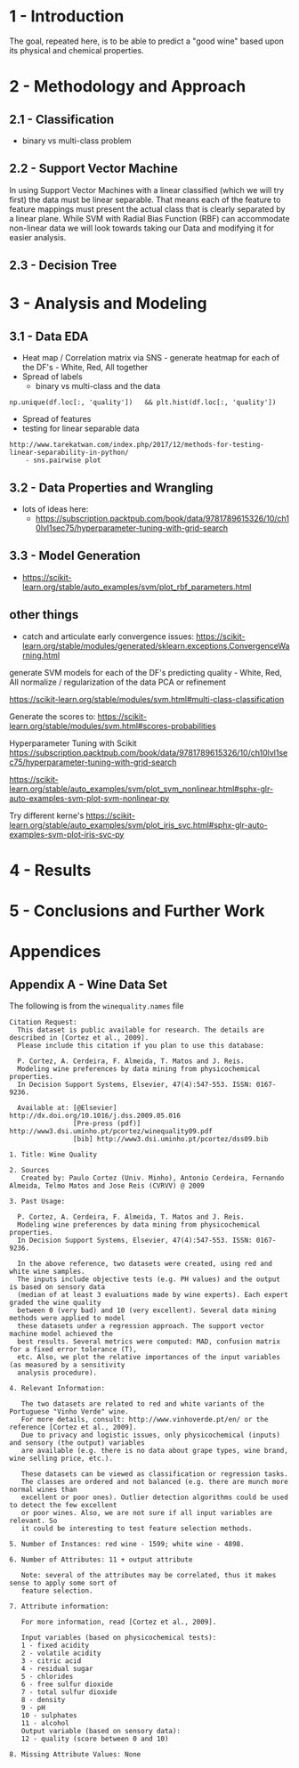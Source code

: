 # 1 - Introduction
The goal, repeated here, is to be able to predict a "good wine" based upon its physical and chemical properties.

# 2 - Methodology and Approach
## 2.1 - Classification
- binary vs multi-class problem

## 2.2 - Support Vector Machine
In using Support Vector Machines with a linear classified (which we will try first) the data must be linear separable. That means each of the feature to feature mappings must present the actual class that is clearly separated by a linear plane. While SVM with Radial Bias Function (RBF) can accommodate non-linear data we will look towards taking our Data and modifying it for easier analysis.

## 2.3 - Decision Tree
# 3 - Analysis and Modeling
## 3.1 - Data EDA
- Heat map / Correlation matrix via SNS - generate heatmap for each of the DF's - White, Red, All together
- Spread of labels
    - binary vs multi-class and the data
```    
np.unique(df.loc[:, 'quality'])   && plt.hist(df.loc[:, 'quality'])
```
- Spread of features
- testing for linear separable data
```
http://www.tarekatwan.com/index.php/2017/12/methods-for-testing-linear-separability-in-python/
    - sns.pairwise plot
```    
## 3.2 - Data Properties and Wrangling
- lots of ideas here:
  - https://subscription.packtpub.com/book/data/9781789615326/10/ch10lvl1sec75/hyperparameter-tuning-with-grid-search

## 3.3 - Model Generation
- https://scikit-learn.org/stable/auto_examples/svm/plot_rbf_parameters.html


## other things
- catch and articulate early convergence issues: https://scikit-learn.org/stable/modules/generated/sklearn.exceptions.ConvergenceWarning.html


generate SVM models for each of the DF's predicting quality - White, Red, All
normalize / regularization of the data
PCA or refinement

https://scikit-learn.org/stable/modules/svm.html#multi-class-classification

Generate the scores to: https://scikit-learn.org/stable/modules/svm.html#scores-probabilities

Hyperparameter Tuning with Scikit https://subscription.packtpub.com/book/data/9781789615326/10/ch10lvl1sec75/hyperparameter-tuning-with-grid-search

https://scikit-learn.org/stable/auto_examples/svm/plot_svm_nonlinear.html#sphx-glr-auto-examples-svm-plot-svm-nonlinear-py

Try different kerne's
https://scikit-learn.org/stable/auto_examples/svm/plot_iris_svc.html#sphx-glr-auto-examples-svm-plot-iris-svc-py

# 4 - Results

# 5 - Conclusions and Further Work



# Appendices

## Appendix A - Wine Data Set
The following is from the `winequality.names` file 

```
Citation Request:
  This dataset is public available for research. The details are described in [Cortez et al., 2009]. 
  Please include this citation if you plan to use this database:

  P. Cortez, A. Cerdeira, F. Almeida, T. Matos and J. Reis. 
  Modeling wine preferences by data mining from physicochemical properties.
  In Decision Support Systems, Elsevier, 47(4):547-553. ISSN: 0167-9236.

  Available at: [@Elsevier] http://dx.doi.org/10.1016/j.dss.2009.05.016
                [Pre-press (pdf)] http://www3.dsi.uminho.pt/pcortez/winequality09.pdf
                [bib] http://www3.dsi.uminho.pt/pcortez/dss09.bib

1. Title: Wine Quality 

2. Sources
   Created by: Paulo Cortez (Univ. Minho), Antonio Cerdeira, Fernando Almeida, Telmo Matos and Jose Reis (CVRVV) @ 2009
   
3. Past Usage:

  P. Cortez, A. Cerdeira, F. Almeida, T. Matos and J. Reis. 
  Modeling wine preferences by data mining from physicochemical properties.
  In Decision Support Systems, Elsevier, 47(4):547-553. ISSN: 0167-9236.

  In the above reference, two datasets were created, using red and white wine samples.
  The inputs include objective tests (e.g. PH values) and the output is based on sensory data
  (median of at least 3 evaluations made by wine experts). Each expert graded the wine quality 
  between 0 (very bad) and 10 (very excellent). Several data mining methods were applied to model
  these datasets under a regression approach. The support vector machine model achieved the
  best results. Several metrics were computed: MAD, confusion matrix for a fixed error tolerance (T),
  etc. Also, we plot the relative importances of the input variables (as measured by a sensitivity
  analysis procedure).
 
4. Relevant Information:

   The two datasets are related to red and white variants of the Portuguese "Vinho Verde" wine.
   For more details, consult: http://www.vinhoverde.pt/en/ or the reference [Cortez et al., 2009].
   Due to privacy and logistic issues, only physicochemical (inputs) and sensory (the output) variables 
   are available (e.g. there is no data about grape types, wine brand, wine selling price, etc.).

   These datasets can be viewed as classification or regression tasks.
   The classes are ordered and not balanced (e.g. there are munch more normal wines than
   excellent or poor ones). Outlier detection algorithms could be used to detect the few excellent
   or poor wines. Also, we are not sure if all input variables are relevant. So
   it could be interesting to test feature selection methods. 

5. Number of Instances: red wine - 1599; white wine - 4898. 

6. Number of Attributes: 11 + output attribute
  
   Note: several of the attributes may be correlated, thus it makes sense to apply some sort of
   feature selection.

7. Attribute information:

   For more information, read [Cortez et al., 2009].

   Input variables (based on physicochemical tests):
   1 - fixed acidity
   2 - volatile acidity
   3 - citric acid
   4 - residual sugar
   5 - chlorides
   6 - free sulfur dioxide
   7 - total sulfur dioxide
   8 - density
   9 - pH
   10 - sulphates
   11 - alcohol
   Output variable (based on sensory data): 
   12 - quality (score between 0 and 10)

8. Missing Attribute Values: None


```